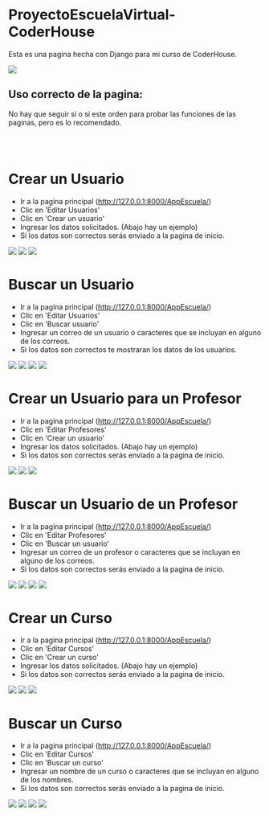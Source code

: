 # ProyectoEscuelaVirtual-CoderHouse
Esta es una pagina hecha con Django para mi curso de CoderHouse.

<img src="https://imgur.com/GLVBahD.png">

## Uso correcto de la pagina:
No hay que seguir si o si este orden para probar las funciones de las paginas, pero es lo recomendado.

<br/>
<br/>

# Crear un Usuario

* Ir a la pagina principal (http://127.0.0.1:8000/AppEscuela/)
* Clic en 'Editar Usuarios'
* Clic en 'Crear un usuario'
* Ingresar los datos solicitados. (Abajo hay un ejemplo)
* Si los datos son correctos serás enviado a la pagina de inicio.
<img src="https://imgur.com/vlP1j2b.png">
<img src="https://imgur.com/wQthAQI.png">
<img src="https://imgur.com/r4m7y7H.png">

# Buscar un Usuario
* Ir a la pagina principal (http://127.0.0.1:8000/AppEscuela/)
* Clic en 'Editar Usuarios'
* Clic en 'Buscar usuario'
* Ingresar un correo de un usuario o caracteres que se incluyan en alguno de los correos.
* Si los datos son correctos te mostraran los datos de los usuarios.
<img src="https://imgur.com/vlP1j2b.png">
<img src="https://imgur.com/JqTiCBh.png">
<img src="https://imgur.com/EjmMvg5.png">
<img src="https://imgur.com/35iYl4k.png">

# Crear un Usuario para un Profesor

* Ir a la pagina principal (http://127.0.0.1:8000/AppEscuela/)
* Clic en 'Editar Profesores'
* Clic en 'Crear un usuario'
* Ingresar los datos solicitados. (Abajo hay un ejemplo)
* Si los datos son correctos serás enviado a la pagina de inicio.
<img src="https://imgur.com/NvNdGmn.png">
<img src="https://imgur.com/kkwyfBC.png">
<img src="https://imgur.com/82DGv5m.png">

# Buscar un Usuario de un Profesor

* Ir a la pagina principal (http://127.0.0.1:8000/AppEscuela/)
* Clic en 'Editar Profesores'
* Clic en 'Buscar un usuario'
* Ingresar un correo de un profesor o caracteres que se incluyan en alguno de los correos.
* Si los datos son correctos serás enviado a la pagina de inicio.
<img src="https://imgur.com/NvNdGmn.png">
<img src="https://imgur.com/kkwyfBC.png">
<img src="https://imgur.com/yU68y1j.png">
<img src="https://imgur.com/lw9xDsy.png">


# Crear un Curso

* Ir a la pagina principal (http://127.0.0.1:8000/AppEscuela/)
* Clic en 'Editar Cursos'
* Clic en 'Crear un curso'
* Ingresar los datos solicitados. (Abajo hay un ejemplo)
* Si los datos son correctos serás enviado a la pagina de inicio.
<img src="https://imgur.com/vlP1j2b.png">
<img src="https://imgur.com/mJULJIF.png">
<img src="https://imgur.com/4lVAICp.png">


# Buscar un Curso

* Ir a la pagina principal (http://127.0.0.1:8000/AppEscuela/)
* Clic en 'Editar Cursos'
* Clic en 'Buscar un curso'
* Ingresar un nombre de un curso o caracteres que se incluyan en alguno de los nombres.
* Si los datos son correctos serás enviado a la pagina de inicio.
<img src="https://imgur.com/vlP1j2b.png">
<img src="https://imgur.com/mJULJIF.png">
<img src="https://imgur.com/eHQEEOm.png">
<img src="https://imgur.com/hsttzQD.png">

